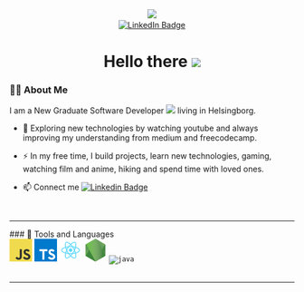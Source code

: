 <div id="header" align="center">
  <img src="https://media.giphy.com/media/75ZaxapnyMp2w/giphy.gif" width="200"/>
  
  <div id="badges">
  <a href="https://www.linkedin.com/in/xuantran93/">
    <img src="https://img.shields.io/badge/LinkedIn-blue?style=for-the-badge&logo=linkedin&logoColor=white" alt="LinkedIn Badge"/>
  </a>
</div>
  <h1>
  Hello there
  <img src="https://media.giphy.com/media/hvRJCLFzcasrR4ia7z/giphy.gif" width="30px"/>
</h1>
</div>

### 👨‍💻 About Me

I am a New Graduate Software Developer <img src="https://media.giphy.com/media/WUlplcMpOCEmTGBtBW/giphy.gif" width="30"> living in Helsingborg.

- :seedling: Exploring new technologies by watching youtube and always improving my understanding from medium and freecodecamp.

- :zap: In my free time, I build projects, learn new technologies, gaming, watching film and anime, hiking and spend time with loved ones.

- :mailbox: Connect me [![Linkedin Badge](https://img.shields.io/badge/-LinkedIn-blue?style=flat&logo=Linkedin&logoColor=white)](https://www.linkedin.com/in/xuantran93/)
<br/>
<hr/>
### 💼 Tools and Languages
<div>
<code><img width="40" height="40" alt="javascript" src="https://raw.githubusercontent.com/github/explore/80688e429a7d4ef2fca1e82350fe8e3517d3494d/topics/javascript/javascript.png"></code>
<code><img width="40" height="40" alt="typescript" src="https://raw.githubusercontent.com/github/explore/80688e429a7d4ef2fca1e82350fe8e3517d3494d/topics/typescript/typescript.png"></code>
<code><img width="40" height="40" alt="react" src="https://raw.githubusercontent.com/github/explore/80688e429a7d4ef2fca1e82350fe8e3517d3494d/topics/react/react.png"></code>
<code><img width="40" height="40" alt="nodejs" src="https://raw.githubusercontent.com/github/explore/80688e429a7d4ef2fca1e82350fe8e3517d3494d/topics/nodejs/nodejs.png"></code>
<code><img width="40" height="40" alt="java" src="https://cdn.jsdelivr.net/gh/devicons/devicon/icons/java/java-original-wordmark.svg" />
</code>
</div>
<br/>
<hr/>  



<!--
**cougarhighland/cougarhighland** is a ✨ _special_ ✨ repository because its `README.md` (this file) appears on your GitHub profile.

Here are some ideas to get you started:

- 🔭 I’m currently working on ...
- 🌱 I’m currently learning ...
- 👯 I’m looking to collaborate on ...
- 🤔 I’m looking for help with ...
- 💬 Ask me about ...
- 📫 How to reach me: ...
- 😄 Pronouns: ...
- ⚡ Fun fact: ...
-->
